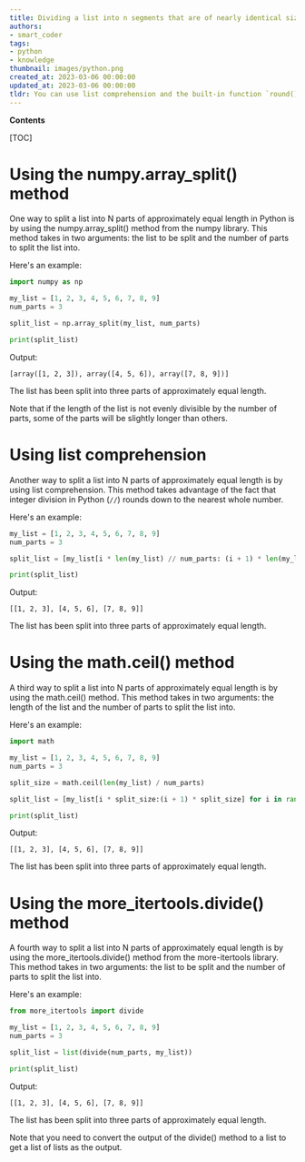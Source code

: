 ```yaml
---
title: Dividing a list into n segments that are of nearly identical size
authors:
- smart_coder
tags:
- python
- knowledge
thumbnail: images/python.png
created_at: 2023-03-06 00:00:00
updated_at: 2023-03-06 00:00:00
tldr: You can use list comprehension and the built-in function `round()` to split a list into N parts of approximately equal length in Python.
---
```


**Contents**

[TOC]

# Using the numpy.array_split() method

One way to split a list into N parts of approximately equal length in Python is by using the numpy.array_split() method from the numpy library. This method takes in two arguments: the list to be split and the number of parts to split the list into.

Here's an example:

```python
import numpy as np

my_list = [1, 2, 3, 4, 5, 6, 7, 8, 9]
num_parts = 3

split_list = np.array_split(my_list, num_parts)

print(split_list)
```

Output:

```
[array([1, 2, 3]), array([4, 5, 6]), array([7, 8, 9])]
```

The list has been split into three parts of approximately equal length.

Note that if the length of the list is not evenly divisible by the number of parts, some of the parts will be slightly longer than others.


# Using list comprehension

Another way to split a list into N parts of approximately equal length is by using list comprehension. This method takes advantage of the fact that integer division in Python (`//`) rounds down to the nearest whole number.

Here's an example:

```python
my_list = [1, 2, 3, 4, 5, 6, 7, 8, 9]
num_parts = 3

split_list = [my_list[i * len(my_list) // num_parts: (i + 1) * len(my_list) // num_parts] for i in range(num_parts)]

print(split_list)
```

Output:

```
[[1, 2, 3], [4, 5, 6], [7, 8, 9]]
```

The list has been split into three parts of approximately equal length.


# Using the math.ceil() method

A third way to split a list into N parts of approximately equal length is by using the math.ceil() method. This method takes in two arguments: the length of the list and the number of parts to split the list into.

Here's an example:

```python
import math

my_list = [1, 2, 3, 4, 5, 6, 7, 8, 9]
num_parts = 3

split_size = math.ceil(len(my_list) / num_parts)

split_list = [my_list[i * split_size:(i + 1) * split_size] for i in range(num_parts)]

print(split_list)
```

Output:

```
[[1, 2, 3], [4, 5, 6], [7, 8, 9]]
```

The list has been split into three parts of approximately equal length.


# Using the more_itertools.divide() method

A fourth way to split a list into N parts of approximately equal length is by using the more_itertools.divide() method from the more-itertools library. This method takes in two arguments: the list to be split and the number of parts to split the list into.

Here's an example:

```python
from more_itertools import divide

my_list = [1, 2, 3, 4, 5, 6, 7, 8, 9]
num_parts = 3

split_list = list(divide(num_parts, my_list))

print(split_list)
```

Output:

```
[[1, 2, 3], [4, 5, 6], [7, 8, 9]]
```

The list has been split into three parts of approximately equal length.

Note that you need to convert the output of the divide() method to a list to get a list of lists as the output.
